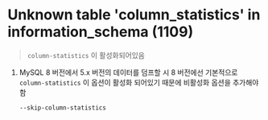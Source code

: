 Unknown table 'column_statistics' in information_schema (1109)
===
>`column-statistics` 이 활성화되어있음

1. MySQL 8 버전에서 5.x 버전의 데이터를 덤프할 시 8 버전에선 기본적으로 `column-statistics` 이 옵션이 활성화 되어있기 때문에 비활성화 옵션을 추가해야 함
    ```
    --skip-column-statistics
    ```  
